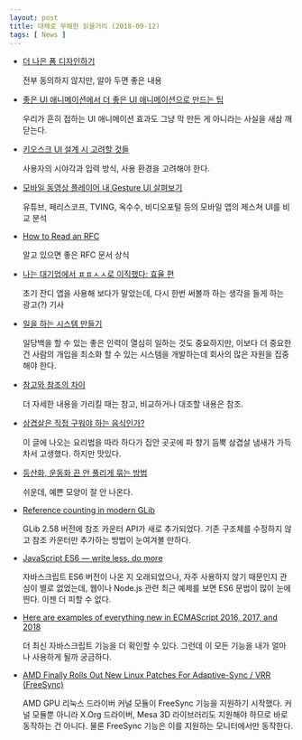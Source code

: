 ```yaml
---
layout: post
title: 대체로 무해한 읽을거리 (2018-09-12)
tags: [ News ]
---
```


- [더 나은 폼 디자인하기](https://medium.com/ftto/%EB%B2%88%EC%97%AD-%EB%8D%94-%EB%82%98%EC%9D%80-%ED%8F%BC-%EB%94%94%EC%9E%90%EC%9D%B8%ED%95%98%EA%B8%B0-103f02453c7a)

  전부 동의하지 않지만, 알아 두면 좋은 내용

- [좋은 UI 애니메이션에서 더 좋은 UI 애니메이션으로 만드는 팁](https://www.vobour.com/%EC%A2%8B%EC%9D%80-ui-%EC%95%A0%EB%8B%88%EB%A9%94%EC%9D%B4%EC%85%98%EC%97%90%EC%84%9C-%EB%8D%94-%EC%A2%8B%EC%9D%80-ui-%EC%95%A0%EB%8B%88%EB%A9%94%EC%9D%B4%EC%85%98%EC%9C%BC%EB%A1%9C-%EB%A7%8C%EB%93%9C%EB%8A%94-%ED%8C%81-go)

  우리가 흔히 접하는 UI 애니메이션 효과도 그냥 막 만든 게 아니라는 사실을 새삼 깨닫는다.

- [키오스크 UI 설계 시 고려할 것들](http://story.pxd.co.kr/1332)

  사용자의 시야각과 입력 방식, 사용 환경을 고려해야 한다.

- [모바일 동영상 플레이어 내 Gesture UI 살펴보기](http://story.pxd.co.kr/1333)

  유튜브, 페리스코프, TVING, 옥수수, 비디오포털 등의 모바일 앱의 제스쳐 UI를 비교 분석

- [How to Read an RFC](https://www.mnot.net/blog/2018/07/31/read_rfc)

  알고 있으면 좋은 RFC 문서 상식

- [나는 대기업에서 ㅍㅍㅅㅅ로 이직했다: 효율 편](https://ppss.kr/archives/118154)

  초기 잔디 앱을 사용해 보다가 말았는데, 다시 한번 써볼까 하는 생각을 들게 하는 광고(?) 기사

- [일을 하는 시스템 만들기](http://www.thestartupbible.com/2018/08/how-to-make-your-system-work-for-you-not-the-other-way-round.html)

  일당백을 할 수 있는 좋은 인력이 열심히 일하는 것도 중요하지만, 이보다 더 중요한 건 사람의 개입을 최소화 할 수 있는 시스템을 개발하는데 회사의 많은 자원을 집중해야 한다.

- [참고와 참조의 차이](http://korean.go.kr/front/onlineQna/onlineQnaView.do?mn_id=61&qna_seq=57239)

  더 자세한 내용을 가리킬 때는 참고, 비교하거나 대조할 내용은 참조.

- [삼겹살은 직접 구워야 하는 음식인가?](http://slownews.kr/70818)

  이 글에 나오는 요리법을 따라 하다가 집안 곳곳에 파 향기 듬뿍 삼겹살 냄새가 가득 차서 고생했다. 하지만 맛있다.

- [등산화, 운동화 끈 안 풀리게 묶는 방법](http://www.badalure.com/board_eWiy84/3389973)

  쉬운데, 예쁜 모양이 잘 안 나온다.

- [Reference counting in modern GLib](https://www.bassi.io/articles/2018/09/04/ref-counting/)

  GLib 2.58 버전에 참조 카운터 API가 새로 추가되었다. 기존 구조체를 수정하지 않고 참조 카운터만 추가하는 방법이 눈여겨볼 만하다.

- [JavaScript ES6 — write less, do more](https://medium.freecodecamp.org/write-less-do-more-with-javascript-es6-5fd4a8e50ee2)

  자바스크립트 ES6 버전이 나온 지 오래되었으나, 자주 사용하지 않기 때문인지 관심이 별로 없었는데, 웹이나 Node.js 관련 최근 예제를 보면 ES6 문법이 많이 눈에 띈다. 이젠 더 피할 수 없다.

- [Here are examples of everything new in ECMAScript 2016, 2017, and 2018](https://medium.freecodecamp.org/here-are-examples-of-everything-new-in-ecmascript-2016-2017-and-2018-d52fa3b5a70e)
  
  더 최신 자바스크립트 기능을 더 확인할 수 있다. 그런데 이 모든 기능을 내가 얼마나 사용하게 될까 궁금하다.

- [AMD Finally Rolls Out New Linux Patches For Adaptive-Sync / VRR (FreeSync)](https://www.phoronix.com/scan.php?page=news_item&px=AMD-September-2018-VRR-AS)

  AMD GPU 리눅스 드라이버 커널 모듈이 FreeSync 기능을 지원하기 시작했다. 커널 모듈뿐 아니라 X.Org 드라이버, Mesa 3D 라이브러리도 지원해야 하므로 바로 동작하는 건 아니다. 물론 FreeSync 기능은 이를 지원하는 모니터에서만 동작한다.
